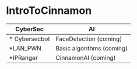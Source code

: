 # IntroToCinnamon

CyberSec |      AI
------------ | -------------
* Cybersecbot | FaceDetection (coming)
*LAN_PWN | Basic algorithms (coming)
*IPRanger | CinnamonAI (coming)

